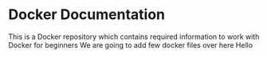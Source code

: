 # Docker Documentation

This is a Docker repository which contains required information to work with Docker for beginners 
We are going to add few docker files over here
Hello
